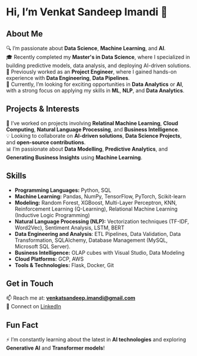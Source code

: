 # Hi, I’m Venkat Sandeep Imandi 👋

## About Me

🔍 I’m passionate about **Data Science**, **Machine Learning**, and **AI**.  
🎓 Recently completed my **Master's in Data Science**, where I specialized in building predictive models, data analysis, and deploying AI-driven solutions.  
💼 Previously worked as an **Project Engineer**, where I gained hands-on experience with **Data Engineering**, **Data Pipelines**.  
🌱 Currently, I’m looking for exciting opportunities in **Data Analytics** or **AI**, with a strong focus on applying my skills in **ML**, **NLP**, and **Data Analytics**.

## Projects & Interests

🚀 I’ve worked on projects involving **Relatinal Machine Learning**, **Cloud Computing**, **Natural Language Processing**, and **Business Intelligence**.  
💡 Looking to collaborate on **AI-driven solutions**, **Data Science Projects**, and **open-source contributions**.  
📊 I’m passionate about **Data Modelling**, **Predictive Analytics**, and **Generating Business Insights** using **Machine Learning**.

## Skills

- **Programming Languages:** Python, SQL  
- **Machine Learning:** Pandas, NumPy, TensorFlow, PyTorch, Scikit-learn  
- **Modeling:** Random Forest, XGBoost, Multi-Layer Perceptron, KNN, Reinforcement Learning (Q-Learning), Relational Machine Learning (Inductive Logic Programming)  
- **Natural Language Processing (NLP):** Vectorization techniques (TF-IDF, Word2Vec), Sentiment Analysis, LSTM, BERT
- **Data Engineering and Analysis**: ETL Pipelines, Data Validation, Data Transformation, SQLAlchemy, Database Management (MySQL, Microsoft SQL Server). 
- **Business Intelligence:** OLAP cubes with Visual Studio, Data Modeling  
- **Cloud Platforms:** GCP, AWS  
- **Tools & Technologies:** Flask, Docker, Git  

## Get in Touch

📫 Reach me at: **venkatsandeep.imandi@gmail.com**  
💼 Connect on [LinkedIn](https://www.linkedin.com/in/venkat-sandeep-imandi-059378320)

## Fun Fact

⚡ I’m constantly learning about the latest in **AI technologies** and exploring **Generative AI** and **Transformer models**!

